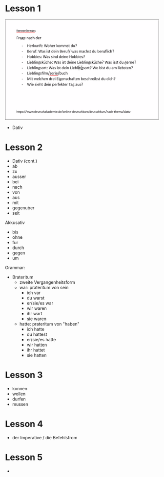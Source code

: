 # Lesson 1
![](/public/77718e28fbc1cc946cfce57a72f61b13d5b955b5793bfdcb220b4657dc01061f.png)

- Dativ


# Lesson 2
- Dativ (cont.)
- ab
- zu
- ausser
- bei
- nach
- von
- aus
- mit
- gegenuber
- seit

Akkusativ
- bis
- ohne
- fur
- durch
- gegen
- um

Grammar:
- Brateritum
  - zweite Vergangenheitsform
  - war: prateritum von sein
    - ich var
    - du warst
    - er/sie/es war
    - wir waren
    - ihr wart
    - sie waren
  - hatte: prateritum von "haben"
    - ich hatte
    - du hattest
    - er/sie/es hatte
    - wir hatten
    - ihr hattet
    - sie hatten
   
# Lesson 3
- konnen
- wollen
- durfen
- mussen


# Lesson 4

- der  Imperative / die Befehlsfrom

# Lesson 5

- 
